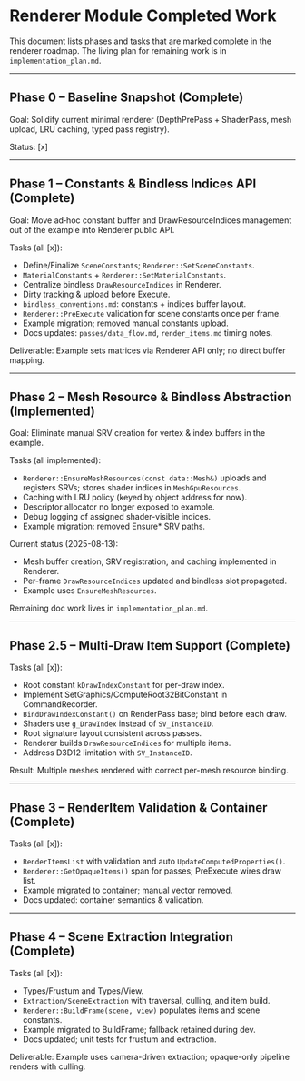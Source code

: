 # Renderer Module Completed Work

This document lists phases and tasks that are marked complete in the renderer roadmap. The living plan for remaining work is in `implementation_plan.md`.

---

## Phase 0 – Baseline Snapshot (Complete)

Goal: Solidify current minimal renderer (DepthPrePass + ShaderPass, mesh upload, LRU caching, typed pass registry).

Status: [x]

---

## Phase 1 – Constants & Bindless Indices API (Complete)

Goal: Move ad‑hoc constant buffer and DrawResourceIndices management out of the example into Renderer public API.

Tasks (all [x]):

- Define/Finalize `SceneConstants`; `Renderer::SetSceneConstants`.
- `MaterialConstants` + `Renderer::SetMaterialConstants`.
- Centralize bindless `DrawResourceIndices` in Renderer.
- Dirty tracking & upload before Execute.
- `bindless_conventions.md`: constants + indices buffer layout.
- `Renderer::PreExecute` validation for scene constants once per frame.
- Example migration; removed manual constants upload.
- Docs updates: `passes/data_flow.md`, `render_items.md` timing notes.

Deliverable: Example sets matrices via Renderer API only; no direct buffer mapping.

---

## Phase 2 – Mesh Resource & Bindless Abstraction (Implemented)

Goal: Eliminate manual SRV creation for vertex & index buffers in the example.

Tasks (all implemented):

- `Renderer::EnsureMeshResources(const data::Mesh&)` uploads and registers SRVs; stores shader indices in `MeshGpuResources`.
- Caching with LRU policy (keyed by object address for now).
- Descriptor allocator no longer exposed to example.
- Debug logging of assigned shader-visible indices.
- Example migration: removed Ensure* SRV paths.

Current status (2025-08-13):

- Mesh buffer creation, SRV registration, and caching implemented in Renderer.
- Per-frame `DrawResourceIndices` updated and bindless slot propagated.
- Example uses `EnsureMeshResources`.

Remaining doc work lives in `implementation_plan.md`.

---

## Phase 2.5 – Multi-Draw Item Support (Complete)

Tasks (all [x]):

- Root constant `kDrawIndexConstant` for per-draw index.
- Implement SetGraphics/ComputeRoot32BitConstant in CommandRecorder.
- `BindDrawIndexConstant()` on RenderPass base; bind before each draw.
- Shaders use `g_DrawIndex` instead of `SV_InstanceID`.
- Root signature layout consistent across passes.
- Renderer builds `DrawResourceIndices` for multiple items.
- Address D3D12 limitation with `SV_InstanceID`.

Result: Multiple meshes rendered with correct per-mesh resource binding.

---

## Phase 3 – RenderItem Validation & Container (Complete)

Tasks (all [x]):

- `RenderItemsList` with validation and auto `UpdateComputedProperties()`.
- `Renderer::GetOpaqueItems()` span for passes; PreExecute wires draw list.
- Example migrated to container; manual vector removed.
- Docs updated: container semantics & validation.

---

## Phase 4 – Scene Extraction Integration (Complete)

Tasks (all [x]):

- Types/Frustum and Types/View.
- `Extraction/SceneExtraction` with traversal, culling, and item build.
- `Renderer::BuildFrame(scene, view)` populates items and scene constants.
- Example migrated to BuildFrame; fallback retained during dev.
- Docs updated; unit tests for frustum and extraction.

Deliverable: Example uses camera-driven extraction; opaque-only pipeline renders with culling.
